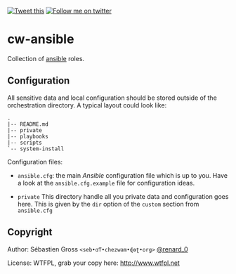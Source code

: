 <!--

---
lang: american
---
-->

[![Tweet this](http://img.shields.io/badge/%20-Tweet-00aced.svg)](https://twitter.com/intent/tweet?tw_p=tweetbutton&via=renard_0&url=https%3A%2F%2Fgithub.com%2Fcw-ansible%2Fcw-ansible&text=Manage%20all%20cw-ansible%20roles.)
[![Follow me on twitter](http://img.shields.io/badge/Twitter-Follow-00aced.svg)](https://twitter.com/intent/follow?region=follow_link&screen_name=renard_0&tw_p=followbutton)


# cw-ansible

Collection of [ansible](http://www.ansible.com/) roles.

## Configuration

All sensitive data and local configuration should be stored outside of the
orchestration directory. A typical layout could look like:

    .
    |-- README.md
    |-- private
    |-- playbooks
    |-- scripts
    `-- system-install

Configuration files:

- `ansible.cfg`: the main *Ansible* configuration file which is up to
  you. Have a look at the `ansible.cfg.example` file for configuration
  ideas.

- `private` This directory handle all you private data and configuration
  goes here. This is given by the `dir` option of the `custom` section from
  `ansible.cfg`




## Copyright

Author: Sébastien Gross `<seb•ɑƬ•chezwam•ɖɵʈ•org>` [@renard_0](https://twitter.com/renard_0)

License: WTFPL, grab your copy here: http://www.wtfpl.net
